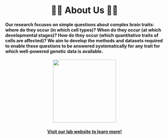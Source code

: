 
<div align="center">
  <h1> 🧠🧬 About Us 🧬🧠 </h1>

  <h4 align="left">
    Our research focuses on simple questions about complex brain traits: where do they occur (in which cell types)? When do they occur (at which developmental stages)? How do they occur (which quantitative traits of cells are affected)? We aim to develop the methods and datasets required to enable these questions to be answered systematically for any trait for which well-powered genetic data is available.
  </h4>

  <img src='https://i.pinimg.com/originals/84/14/0d/84140d6de93311fb07ccbc6f7214aa7e.gif' height=200px>
  <h4> <a href='https://www.neurogenomics.co.uk/'>Visit our lab website to learn more!</a> </h4>
</div>
